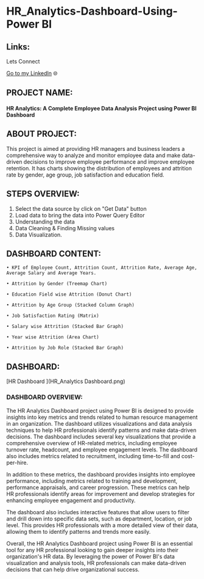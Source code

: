 # HR_Analytics-Dashboard-Using-Power BI

## Links:
Lets Connect 

[Go to my LinkedIn](https://www.linkedin.com/in/premspatra/) 🌐

## PROJECT NAME:

#### HR Analytics: A Complete Employee Data Analysis Project using Power BI Dashboard

## ABOUT PROJECT:

This project is aimed at providing HR managers and business leaders a comprehensive way to analyze and monitor employee data and make data-driven decisions to improve employee performance and improve employee retention.
It has charts showing the distribution of employees and attrition rate by gender, age group, job satisfaction and education field.


## STEPS OVERVIEW:

1. Select the data source by click on "Get Data" button
2. Load data to bring the data into Power Query Editor
3. Understanding the data
4. Data Cleaning & Finding Missing values
5. Data Visualization.

    
## DASHBOARD CONTENT:

    • KPI of Employee Count, Attrition Count, Attrition Rate, Average Age, Average Salary and Average Years. 
    
    • Attrition by Gender (Treemap Chart)
    
    • Education Field wise Attrition (Donut Chart)
    
    • Attrition by Age Group (Stacked Column Graph)
    
    • Job Satisfaction Rating (Matrix)
    
    • Salary wise Attrition (Stacked Bar Graph)
    
    • Year wise Attrition (Area Chart)
    
    • Attrition by Job Role (Stacked Bar Graph)
    

## DASHBOARD:

[HR Dashboard ](HR_Analytics Dashboard.png)
    

### DASHBOARD OVERVIEW:

The HR Analytics Dashboard project using Power BI is designed to provide insights into key metrics and trends related to human resource management in an organization. The dashboard utilizes visualizations and data analysis techniques to help HR professionals identify patterns and make data-driven decisions. The dashboard includes several key visualizations that provide a comprehensive overview of HR-related metrics, including employee turnover rate, headcount, and employee engagement levels. The dashboard also includes metrics related to recruitment, including time-to-fill and cost-per-hire.

In addition to these metrics, the dashboard provides insights into employee performance, including metrics related to training and development, performance appraisals, and career progression. These metrics can help HR professionals identify areas for improvement and develop strategies for enhancing employee engagement and productivity.

The dashboard also includes interactive features that allow users to filter and drill down into specific data sets, such as department, location, or job level. This provides HR professionals with a more detailed view of their data, allowing them to identify patterns and trends more easily.

Overall, the HR Analytics Dashboard project using Power BI is an essential tool for any HR professional looking to gain deeper insights into their organization's HR data. By leveraging the power of Power BI's data visualization and analysis tools, HR professionals can make data-driven decisions that can help drive organizational success.

